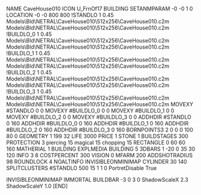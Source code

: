 NAME CaveHouse010
ICON U_FrnOf17
BUILDING
SETANMPARAM -0 -0 1 0
LOCATION -0 -0 800 800
!STANDLO      1 0.45 Models\Bld\NETRAL\CaveHouse010\512x256\CaveHouse010.c2m Models\Bld\NETRAL\CaveHouse010\512x256\CaveHouse010.c2m 
!BUILDLO_0    1 0.45 Models\Bld\NETRAL\CaveHouse010\512x256\CaveHouse010.c2m Models\Bld\NETRAL\CaveHouse010\512x256\CaveHouse010.c2m 
!BUILDLO_1    1 0.45 Models\Bld\NETRAL\CaveHouse010\512x256\CaveHouse010.c2m Models\Bld\NETRAL\CaveHouse010\512x256\CaveHouse010.c2m 
!BUILDLO_2    1 0.45 Models\Bld\NETRAL\CaveHouse010\512x256\CaveHouse010.c2m Models\Bld\NETRAL\CaveHouse010\512x256\CaveHouse010.c2m 
!BUILDLO_3    1 0.45 Models\Bld\NETRAL\CaveHouse010\512x256\CaveHouse010.c2m Models\Bld\NETRAL\CaveHouse010\512x256\CaveHouse010.c2m 
MOVEXY #STANDLO   0 0
MOVEXY #BUILDLO_0 0 0
MOVEXY #BUILDLO_1 0 0
MOVEXY #BUILDLO_2 0 0
MOVEXY #BUILDLO_3 0 0
ADDHDIR #STANDLO 0 160
ADDHDIR #BUILDLO_0 0 160
ADDHDIR #BUILDLO_1 0 160
ADDHDIR #BUILDLO_2 0 160
ADDHDIR #BUILDLO_3 0 160
BORNPOINTS3 2 0 0 0 100 80 0
GEOMETRY 1 199 32
LIFE     3000
PRICE 1 STONE 1
BUILDSTAGES 300
PROTECTION 3 piercing 15 magical 15 chopping 15
RECTANGLE    0 60 60 160
MATHERIAL 1 BUILDING
EXPLMEDIA BUILDING 5
3DBARS 1 -20 0 35 30 120
INFO 3 8
COSTPERCENT 300
VISION 0
MFARM 200
ADDSHOTRADIUS 98
ROUNDLOCK 4
NOALTINFO
INVISIBLEONMINIMAP
CYLINDER 30 140
SPLITCLUSTERS #STANDLO 500 15 1 1 0
PortretDisable True

INVISIBLEONMINIMAP
IMMORTAL
BUILDBAR -3 0 3 0
ShadowScaleX 2.3
ShadowScaleY 1.0
[END]
